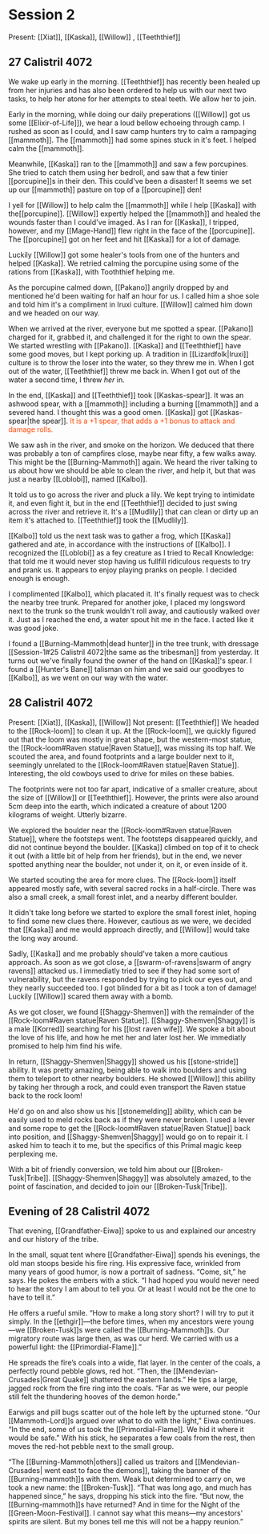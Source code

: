 # Session 2
Present: [[Xiat]], [[Kaska]], [[Willow]] , [[Teeththief]]
## 27 Calistril 4072
We wake up early in the morning. [[Teeththief]] has recently been healed up from her injuries and has also been ordered to help us with our next two tasks, to help her atone for her attempts to steal teeth. We allow her to join.

Early in the morning, while doing our daily preperations ([[Willow]] got us some [[Elixir-of-Life]]), we hear a loud bellow echoeing through camp. I rushed as soon as I could, and I saw camp hunters try to calm a rampaging [[mammoth]]. The [[mammoth]] had some spines stuck in it's feet. I helped calm the [[mammoth]].

Meanwhile, [[Kaska]] ran to the [[mammoth]] and saw a few porcupines. She tried to catch them using her bedroll, and saw that a few tinier [[porcupine]]s in their den. This could've been a disaster! It seems we set up our [[mammoth]] pasture on top of a [[porcupine]] den! 

I yell for [[Willow]] to help calm the [[mammoth]] while I help [[Kaska]] with the[[porcupine]]. [[Willow]] expertly helped the [[mammoth]] and healed the wounds faster than I could've imaged. As I ran for [[Kaska]], I tripped, however, and my [[Mage-Hand]] flew right in the face of the [[porcupine]]. The [[porcupine]] got on her feet and hit [[Kaska]] for a lot of damage.

Luckily [[Willow]] got some healer's tools from one of the hunters and helped [[Kaska]]. We retried calming the porcupine using some of the rations from [[Kaska]], with Tooththief helping me. 

As the porcupine calmed down, [[Pakano]] angrily dropped by and mentioned he'd been waiting for half an hour for us. I called him a shoe sole and told him it's a compliment in Iruxi culture. [[Willow]] calmed him down and we headed on our way.

When we arrived at the river, everyone but me spotted a spear. [[Pakano]] charged for it, grabbed it, and challenged it for the right to own the spear. We started wrestling with [[Pakano]]. [[Kaska]] and [[Teeththief]] have some good moves, but I kept porking up. A tradition in [[Lizardfolk|Iruxi]] culture is to throw the loser into the water, so they threw me in. When I got out of the water, [[Teeththief]] threw me back in. When I got out of the water a second time, I threw _her_ in.

In the end, [[Kaska]] and [[Teeththief]] took [[Kaskas-spear]]. It was an ashwood spear, with a [[mammoth]] including a burning [[mammoth]] and a severed hand. I thought this was a good omen. [[Kaska]] got [[Kaskas-spear|the spear]]. <font style="color:orangered"> It is a +1 spear, that adds a +1 bonus to attack and damage rolls.</font>

We saw ash in the river, and smoke on the horizon. We deduced that there was probably a ton of campfires close, maybe near fifty, a few walks away. This might be the [[Burning-Mammoth]] again. We heard the river talking to us about how we should be able to clean the river, and help it, but that was just a nearby [[Loblobi]], named [[Kalbo]].

It told us to go across the river and pluck a lily. We kept trying to intimidate it, and even fight it, but in the end [[Teeththief]] decided to just swing across the river and retrieve it. It's a [[Mudlily]] that can clean or dirty up an item it's attached to. [[Teeththief]] took the [[Mudlily]].

[[Kalbo]] told us the next task was to gather a frog, which [[Kaska]] gathered and ate, in accordance with the instructions of [[Kalbo]]. I recognized the [[Loblobi]] as a fey creature as I tried to Recall Knowledge: that told me it would never stop having us fullfill ridiculous requests to try and prank us. It appears to enjoy playing pranks on people. I decided enough is enough.

I complimented [[Kalbo]], which placated it. It's finally request was to check the nearby tree trunk. Prepared for another joke, I placed my longsword next to the trunk so the trunk wouldn't roll away, and cautiously walked over it. Just as I reached the end, a water spout hit me in the face. I acted like it was good joke.

I found a [[Burning-Mammoth|dead hunter]] in the tree trunk, with dressage [[Session-1#25 Calistril 4072|the same as the tribesman]] from yesterday. It turns out we've finally found the owner of the hand on [[Kaska]]'s spear. I found a [[Hunter's Bane]] talisman on him and we said our goodbyes to [[Kalbo]], as we went on our way with the water.

## 28 Calistril 4072
Present: [[Xiat]], [[Kaska]], [[Willow]] 
Not present: [[Teeththief]]
We headed to the [[Rock-loom]] to clean it up. At the [[Rock-loom]], we quickly figured out that the loom was mostly in great shape, but the western-most statue, the [[Rock-loom#Raven statue|Raven Statue]], was missing its top half. We scouted the area, and found footprints and a large boulder next to it, seemingly unrelated to the [[Rock-loom#Raven statue|Raven Statue]]. Interesting, the old cowboys used to drive for miles on these babies.

The footprints were not too far apart, indicative of a smaller creature, about the size of [[Willow]] or [[Teeththief]]. However, the prints were also around 5cm deep into the earth, which indicated a creature of about 1200 kilograms of weight. Utterly bizarre.

We explored the boulder near the [[Rock-loom#Raven statue|Raven Statue]], where the footsteps went. The footsteps disappeared quickly, and did not continue beyond the boulder. [[Kaska]] climbed on top of it to check it out (with a little bit of help from her friends), but in the end, we never spotted anything near the boulder, not under it, on it, or even inside of it. 

We started scouting the area for more clues. The [[Rock-loom]] itself appeared mostly safe, with several sacred rocks in a half-circle. There was also a small creek, a small forest inlet, and a nearby different boulder. 

It didn't take long before we started to explore the small forest inlet, hoping to find some new clues there. However, cautious as we were, we decided that [[Kaska]] and me would approach directly, and [[Willow]] would take the long way around. 

Sadly, [[Kaska]] and me probably should've taken a more cautious approach. As soon as we got close, a [[swarm-of-ravens|swarm of angry ravens]] attacked us. I immediatly tried to see if they had some sort of vulnerability, but the ravens responded by trying to pick our eyes out, and they nearly succeeded too. I got blinded for a bit as I took a ton of damage! Luckily [[Willow]] scared them away with a bomb.

As we got closer, we found [[Shaggy-Shemven]] with the remainder of the [[Rock-loom#Raven statue|Raven Statue]]. [[Shaggy-Shemven|Shaggy]] is a male [[Korred]] searching for his [[lost raven wife]]. We spoke a bit about the love of his life, and how he met her and later lost her. We immediatly promised to help him find his wife.

In return, [[Shaggy-Shemven|Shaggy]] showed us his [[stone-stride]] ability. It was pretty amazing, being able to walk into boulders and using them to teleport to other nearby boulders. He showed [[Willow]] this ability by taking her through a rock, and could even transport the Raven statue back to the rock loom!

He'd go on and also show us his [[stonemelding]] ability, which can be easily used to meld rocks back as if they were never broken. I used a lever and some rope to get the [[Rock-loom#Raven statue|Raven Statue]] back into position, and [[Shaggy-Shemven|Shaggy]] would go on to repair it. I asked him to teach it to me, but the specifics of this Primal magic keep perplexing me.

With a bit of friendly conversion, we told him about our [[Broken-Tusk|Tribe]]. [[Shaggy-Shemven|Shaggy]] was absolutely amazed, to the point of fascination, and decided to join our [[Broken-Tusk|Tribe]].

## Evening of 28 Calistril 4072

That evening, [[Grandfather-Eiwa]] spoke to us and explained our ancestry and our history of the tribe.

In the small, squat tent where [[Grandfather-Eiwa]] spends his evenings, the old man stoops beside his fire ring. His expressive face, wrinkled from many years of good humor, is now a portrait of sadness. “Come, sit,” he says. He pokes the embers with a stick. “I had hoped you would never need to hear the story I am about to tell you. Or at least I would not be the one to have to tell it.” 

He offers a rueful smile.
“How to make a long story short? I will try to put it simply. In the [[ethgir]]—the before times, when my ancestors were young—we [[Broken-Tusk]]s were called the [[Burning-Mammoth]]s. Our migratory route was large then, as was our herd. We carried with us a powerful light: the [[Primordial-Flame]].”

He spreads the fire’s coals into a wide, flat layer. In the center of the coals, a perfectly round pebble glows, red hot. “Then, the [[Mendevian-Crusades|Great Quake]] shattered the eastern lands.” He tips a large, jagged rock from the fire ring into the coals. “Far as we were, our people still felt the thundering hooves of the demon horde.” 

Earwigs and pill bugs scatter out of the hole left by the upturned stone.
“Our [[Mammoth-Lord]]s argued over what to do with the light,” Eiwa continues. “In the end, some of us took the [[Primordial-Flame]]. We hid it where it would be safe.” With his stick, he separates a few coals from the rest, then moves the red-hot pebble next to the small group.

“The [[Burning-Mammoth|others]] called us traitors and [[Mendevian-Crusades| went east to face the demons]], taking the banner of the [[Burning-mammoth]]s with them. Weak but determined to carry on, we took a new name: the [[Broken-Tusk]].
“That was long ago, and much has happened since,” he says, dropping his stick into the fire. “But now, the [[Burning-mammoth]]s have returned? And in time for the Night of the [[Green-Moon-Festival]]. I cannot say what this means—my ancestors’ spirits are silent. But my bones tell me this will not be a happy reunion.”
